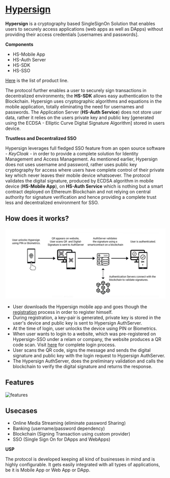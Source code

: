 # [Hypersign](http://hypermine.in/hypersign/)

**Hypersign** is a cryptography based SingleSignOn Solution that enables users to securely access applications (web apps as well as DApps) without providing their access credentials [usernames and passwords].

**Components**

 - HS-Mobile App
 - HS-Auth Server
 - HS-SDK
 - HS-SSO

[Here](hs-products.md) is the list of product line.

The protocol further enables a user to securely sign transactions in decentralized environments; the **HS-SDK** allows easy authentication to the Blockchain.  Hypersign uses cryptographic algorithms and equations in the mobile application, totally eliminating the need for usernames and passwords. The Application Server (**HS-Auth Service**) does not store user data, rather it relies on the users private key and public key [generated using the ECDSA - Elliptic Curve Digital Signature Algorithm] stored in users device. 

**Trustless and Decentralized SSO**

Hypersign leverages full fledged SSO feature from an open source software - *KeyCloak* - in order to provide a complete solution for Identity Management and Access Management. As mentioned earlier, Hypersign does not uses username and password, rather uses public key cryptography for access where users have complete control of their private key which never leaves their mobile device whatsoever. The protocol validates the digital signature, produced by ECDSA algorithm in mobile device (**HS-Mobile App**), on **HS-Auth Service** which is nothing but a smart contract deployed on Ethereum Blockchain and not relying on central authority for signature verification and hence providing a complete  trust less and decentralized environment for SSO.


## How does it works?

![basic_arch](images/how-it-works.png)

- User downloads the Hypersign mobile app and goes though the [registration](https://github.com/hypermine-bc/hypersign/blob/master/docs/registration_%26_login.md#registration) process in order to register himself.
- During registration, a key-pair is generated, private key is stored in the user's device and public key is sent to Hypersign AuthServer.
- At the time of login, user unlocks the device using PIN or Biometrics. 
- When user wants to login to a website, which was pre-registered on Hypersign-SSO under a relam or company, the website produces a QR code scan. Visit [here](https://github.com/hypermine-bc/hypersign/blob/master/docs/registration_%26_login.md#login) for complete login process. 
- User scans the QR code, signs the message and sends the digital signature and public key with the login request to Hypersign AuthServer.
- The Hypersign AuthServer, does the preliminary validation and calls the blockchain to verify the digital signature and returns the response. 


## Features

![features](images/Features.png)

## Usecases

- Online Media Streaming (eliminate password Sharing)
- Banking (username/password dependency)
- Blockchain (Signing Transaction using custom provider)
- SSO (Single Sign On for DApps and WebApps)

**USP**

The protocol is developed keeping all kind of businesses in mind and is highly configurable. It gets easily integrated with all types of applications, be it is Mobile App or Web App or DApp. 

